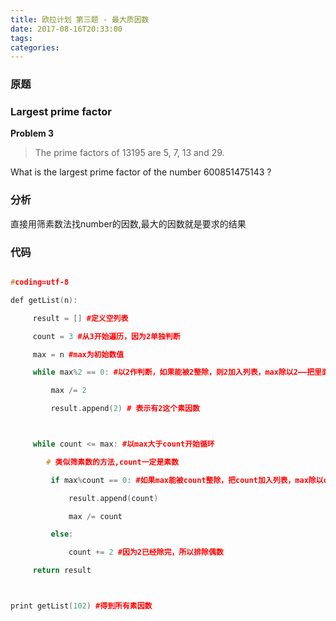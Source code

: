 ```yaml
---
title: 欧拉计划 第三题 - 最大质因数
date: 2017-08-16T20:33:00
tags:
categories:
---
```


### 原题
### Largest prime factor
__Problem 3__
>The prime factors of 13195 are 5, 7, 13 and 29.
What is the largest prime factor of the number 600851475143 ?

### 分析
直接用筛素数法找number的因数,最大的因数就是要求的结果

### 代码
```cpp
#coding=utf-8
def getList(n):
     result = [] #定义空列表
     count = 3 #从3开始遍历，因为2单独判断
     max = n #max为初始数值
     while max%2 == 0: #以2作判断，如果能被2整除，则2加入列表，max除以2——把里面的2全部除完
         max /= 2
         result.append(2) # 表示有2这个素因数

     while count <= max: #以max大于count开始循环
        # 类似筛素数的方法,count一定是素数
         if max%count == 0: #如果max能被count整除，把count加入列表，max除以count，跟上面对2的判断类似 —— 并且一旦能整出，则把count除尽
             result.append(count)
             max /= count
         else:
             count += 2 #因为2已经除完，所以排除偶数
     return result

print getList(102) #得到所有素因数
```
    
